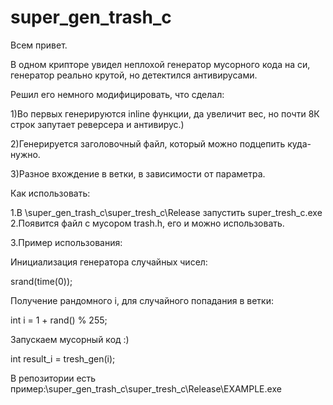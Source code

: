 ﻿# super_gen_trash_c

Всем привет.

В одном крипторе увидел неплохой генератор мусорного кода на си, генератор реально крутой, но детектился антивирусами.

Решил его немного модифицировать, что сделал:

1)Во первых генерируются inline функции, да увеличит вес, но почти 8К строк запутает реверсера и антивирус.)

2)Генерируется заголовочный файл, который можно подцепить куда-нужно.

3)Разное вхождение в ветки, в зависимости от параметра.

Как использовать:

1.В \super_gen_trash_c\super_tresh_c\Release запустить super_tresh_c.exe
2.Появится файл с мусором trash.h, его и можно использовать.

3.Пример использования:

Инициализация генератора случайных чисел:

srand(time(0));

Получение рандомного i, для случайного попадания в ветки:

int i = 1 + rand() % 255;

Запускаем мусорный код :)

int result_i = tresh_gen(i);

В репозитории есть пример:\super_gen_trash_c\super_tresh_c\Release\EXAMPLE.exe

